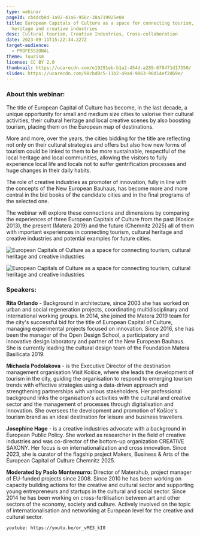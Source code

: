 ```yaml
---
type: webinar
pageId: cb4dcb8d-1a92-41a6-956c-38a219925e04
title: European Capitals of Culture as a space for connecting tourism, cultural
  heritage and creative industries
desc: Cultural tourism, Creative Industries, Cross-collaboration
date: 2023-09-11T15:22:34.227Z
target-audience:
  - PROFESSIONAL
theme: Tourism
license: CC BY 2.0
thumbnail: https://ucarecdn.com/e19291eb-b1a2-454d-a289-678471d17550/
slides: https://ucarecdn.com/98cbd0c5-11b2-49ad-9063-90d14ef2d69e/
---
```

### About this webinar:

The title of European Capital of Culture has become, in the last decade, a unique opportunity for small and medium size cities to valorise their cultural activities, their cultural heritage and local creative scenes by also boosting tourism, placing them on the European map of destinations. 

More and more, over the years, the cities bidding for the title are reflecting not only on their cultural strategies and offers but also how new forms of tourism could be linked to them to be more sustainable, respectful of the local heritage and local communities, allowing the visitors to fully experience local life and locals not to suffer gentrification processes and huge changes in their daily habits. 

The role of creative industries as promoter of innovation, fully in line with the concepts of the New European Bauhaus, has become more and more central in the bid books of the candidate cities and in the final programs of the selected one.

The webinar will explore these connections and dimensions by comparing the experiences of three European Capitals of Culture from the past (Kosice 2013), the present (Matera 2019) and the future (Chemnitz 2025) all of them with important experiences in connecting tourism, cultural heritage and creative industries and potential examples for future cities.

![European Capitals of Culture as a space for connecting tourism, cultural heritage and creative industries](https://ucarecdn.com/8acc602f-fb67-4203-af37-c9dd5a2985b3/ "European Capitals of Culture as a space for connecting tourism, cultural heritage and creative industries")

![European Capitals of Culture as a space for connecting tourism, cultural heritage and creative industries](https://ucarecdn.com/a6625858-5f1b-4d93-bdd8-c7b1455ae861/ "European Capitals of Culture as a space for connecting tourism, cultural heritage and creative industries")

### Speakers:

**Rita Orlando** - Background in architecture, since 2003 she has worked on urban and social regeneration projects, coordinating multidisciplinary and international working groups. In 2014, she joined the Matera 2019 team for the city's successful bid for the title of European Capital of Culture, managing experimental projects focused on innovation. Since 2016, she has been the manager of the Open Design School, a participatory and innovative design laboratory and partner of the New European Bauhaus. She is currently leading the cultural design team of the Foundation Matera Basilicata 2019.

**Michaela Podolakova** -  is the Executive Director of the destination management organisation Visit Košice, where she leads the development of tourism in the city, guiding the organisation to respond to emerging tourism trends with effective strategies using a data-driven approach and strengthening partnerships with various stakeholders. Her professional background links the organisation's activities with the cultural and creative sector and the management of processes through digitalisation and innovation. She oversees the development and promotion of Košice's tourism brand as an ideal destination for leisure and business travellers.

**Josephine Hage** -  is a creative industries advocate with a background in European Public Policy. She worked as researcher in the field of creative industries and was co-director of the bottom-up organization CREATIVE SAXONY. Her focus is on internationalization and cross innovation. Since 2023, she is curator of the flagship project Makers, Business & Arts of the European Capital of Culture Chemnitz 2025.

**Moderated by Paolo Montemurro:** Director of Materahub, project manager of EU-funded projects since 2008. Since 2010 he has been working on capacity building actions for the creative and cultural sector and supporting young entrepreneurs and startups in the cultural and social sector. Since 2014 he has been working on cross-fertilisation between art and other sectors of the economy, society and culture. Actively involved on the topic of internationalisation and networking at European level for the creative and cultural sector.

`youtube: https://youtu.be/or_vME3_kI0`